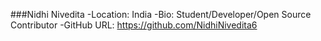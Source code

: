 ###Nidhi Nivedita
-Location: India
-Bio: Student/Developer/Open Source Contributor
-GitHub URL: https://github.com/NidhiNivedita6
